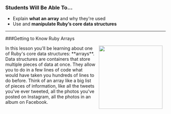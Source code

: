 
### Students Will Be Able To...
* Explain **what an array** and why they're used
* Use and **manipulate Ruby’s core data structures**

---
###Getting to Know Ruby Arrays

<img src="https://s3.amazonaws.com/after-school-assets/ruby.png" width="200px" align="right" hspace="10"> 
In this lesson you'll be learning about one of Ruby's core data structures: **arrays**. Data structures are containers that store multiple pieces of data at once. They allow you to do in a few lines of code what would have taken you hundreds of lines to do before. Think of an array like a big list of pieces of information, like all the tweets you've ever tweeted, all the photos you've posted on Instagram, all the photos in an album on Facebook.